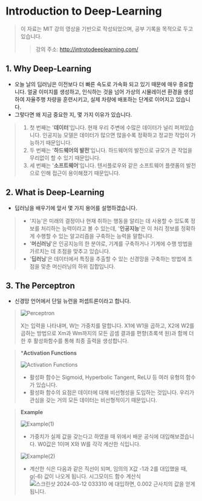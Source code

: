 # Introduction to Deep-Learning 
> 이 자료는 MIT 강의 영상을 기반으로 작성되었으며, 공부 기록을 목적으로 두고 있습니다.
> > 강의 주소: <http://introtodeeplearning.com/>
## 1. Why Deep-Learning
* 오늘 날의 딥러닝은 이전보다 더 빠른 속도로 가속화 되고 있기 때문에 매우 중요합니다. 얼굴 이미지를 생성하고, 인식하는 것을 넘어 가상의 시뮬레이션 환경을 생성하여 자율주행 차량을 훈련시키고, 실제 차량에 배포하는 단계로 이어지고 있습니다.
* 그렇다면 왜 지금 중요한 지, 몇 가지 이유가 있습니다.
> 1. 첫 번째는 '<b>데이터</b>'입니다. 현재 우리 주변에 수많은 데이터가 널리 퍼져있습니다. 인공지능 모델은 데이터가 많으면 많을수록 정확하고 정교한 작업이 가능하기 때문입니다.
> 2. 두 번째는 '<b>하드웨어의 발전</b>'입니다. 하드웨어의 발전으로 규모가 큰 작업을 무리없이 할 수 있기 때문입니다.
> 3. 세 번째는 '<b>소프트웨어</b>'입니다. 텐서플로우와 같은 소프트웨어 플랫폼의 발전으로 인해 접근이 용이해졌기 때문입니다.
## 2. What is Deep-Learning
* 딥러닝을 배우기에 앞서 몇 가지 용어를 설명하겠습니다.
> * '지능'은 미래의 결정이나 현재 취하는 행동을 알리는 데 사용할 수 있도록 정보를 처리하는 능력이라고 볼 수 있는데, '<b>인공지능</b>'은 이 처리 정보를 정확하게 수행할 수 있는 알고리즘을 구축하는 능력을 말합니다.
> * '<b>머신러닝</b>'은 인공지능의 한 분야로, 기계를 구축하거나 기계에 수행 방법을 가르치는 데 초점을 맞추고 있습니다.
> * '<b>딥러닝</b>'은 데이터에서 특징을 추출할 수 있는 신경망을 구축하는 방법에 초점을 맞춘 머신러닝의 하위 집합입니다.
## 3. The Perceptron
* 신경망 언어에서 단일 뉴런을 퍼셉트론이라고 합니다.
>  
> ![Perceptron](https://github.com/SangHyeokNam/Deep-Learning/assets/149642144/70f36222-5838-462f-b764-b683d81f4ebe)
>
> X는 입력을 나타내며, W는 가중치를 말합니다. X1에 W1을 곱하고, X2에 W2를 곱하는 방법으로 Xm과 Wm까지의 모든 곱셈 결과를 편향(초록색 원)과 함께 더한 후 활성화함수를 통해 최종 출력을 생성합니다.

> ***Activation Functions**
> 
> ![Activation Functions](https://github.com/SangHyeokNam/Deep-Learning/assets/149642144/7056445e-8451-45c1-8760-0c552544036f)
> 
> * 활성화 함수는 Sigmoid, Hyperbolic Tangent, ReLU 등 여러 유형의 함수가 있습니다.
> * 활성화 함수의 요점은 데이터에 대해 비선형성을 도입하는 것입니다. 우리가 관심을 갖는 거의 모든 데이터는 비선형적이기 때문입니다.

> **Example**
> 
> ![Example(1)](https://github.com/SangHyeokNam/Deep-Learning/assets/149642144/b3776841-8143-481e-9b7a-8d60884263fb)
>
> * 가중치가 실제 값을 갖는다고 하였을 때 위에서 배운 공식에 대입해보겠습니다. W0값은 1이며 X와 W를 각각 계산한 식입니다.
>
> ![Example(2)](https://github.com/SangHyeokNam/Deep-Learning/assets/149642144/e74ca507-f691-4475-86de-ebdbbae7f11b)
>
> * 계산한 식은 다음과 같은 직선이 되며, 임의의 X값 -1과 2를 대입했을 때, g(-6) 값이 나오게 됩니다. 시그모이드 함수 계산식
> ![스크린샷 2024-03-12 033310](https://github.com/SangHyeokNam/Deep-Learning/assets/149642144/3c5b6ab0-8d48-4b1c-a2c0-d4877ee51cd2) 에 대입하면, 0.002 근사치의 값을 얻게 됩니다.
> 
